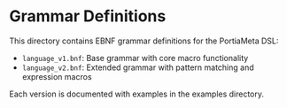 # Grammar Definitions

This directory contains EBNF grammar definitions for the PortiaMeta DSL:

- `language_v1.bnf`: Base grammar with core macro functionality
- `language_v2.bnf`: Extended grammar with pattern matching and expression macros

Each version is documented with examples in the examples directory.